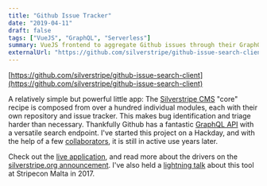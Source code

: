 ```yaml
---
title: "Github Issue Tracker"
date: "2019-04-11"
draft: false
tags: ["VueJS", "GraphQL", "Serverless"]
summary: VueJS frontend to aggregate Github issues through their GraphQL API, deployed on Vercel
externalUrl: "https://github.com/silverstripe/github-issue-search-client"
---
```


[https://github.com/silverstripe/github-issue-search-client](https://github.com/silverstripe/github-issue-search-client)

A relatively simple but powerful little app:
The [Silverstripe CMS](https://addons.silverstripe.org) "core" recipe is composed from over a hundred
individual modules, each with their own repository and issue tracker. This makes bug identification
and triage harder than necessary. Thankfully Github has a fantastic [GraphQL API](https://docs.github.com/en/graphql)
with a versatile search endpoint. I've started this project on a Hackday,
and with the help of a few [collaborators](https://github.com/silverstripe/github-issue-search-client/graphs/contributors),
it is still in active use years later.

Check out the [live application](http://silverstripe-issue-tracker.silverstripe.org/),
and read more about the drivers on the [silverstripe.org announcement](https://www.silverstripe.org/blog/searching-silverstripe-issues-just-got-a-lot-easier/).
I've also held a [lightning talk](https://www.youtube.com/watch?v=2BAs0DeFnoI) about this tool at
Stripecon Malta in 2017.